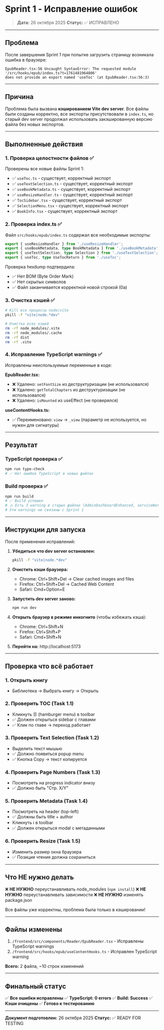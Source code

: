 # Sprint 1 - Исправление ошибок

> **Дата:** 26 октября 2025
> **Статус:** ✅ ИСПРАВЛЕНО

---

## Проблема

После завершения Sprint 1 при попытке загрузить страницу возникала ошибка в браузере:

```
EpubReader.tsx:56 Uncaught SyntaxError: The requested module '/src/hooks/epub/index.ts?t=1761481964806'
does not provide an export named 'useToc' (at EpubReader.tsx:56:3)
```

---

## Причина

Проблема была вызвана **кэшированием Vite dev server**. Все файлы были созданы корректно, все экспорты присутствовали в `index.ts`, но старый dev server продолжал использовать закэшированную версию файла без новых экспортов.

---

## Выполненные действия

### 1. Проверка целостности файлов ✅

Проверены все новые файлы Sprint 1:
- ✅ `useToc.ts` - существует, корректный экспорт
- ✅ `useTextSelection.ts` - существует, корректный экспорт
- ✅ `useBookMetadata.ts` - существует, корректный экспорт
- ✅ `useResizeHandler.ts` - существует, корректный экспорт
- ✅ `TocSidebar.tsx` - существует, корректный экспорт
- ✅ `SelectionMenu.tsx` - существует, корректный экспорт
- ✅ `BookInfo.tsx` - существует, корректный экспорт

### 2. Проверка index.ts ✅

Файл `src/hooks/epub/index.ts` содержал все необходимые экспорты:

```typescript
export { useResizeHandler } from './useResizeHandler';
export { useBookMetadata, type BookMetadata } from './useBookMetadata';
export { useTextSelection, type Selection } from './useTextSelection';
export { useToc, type UseTocReturn } from './useToc';
```

Проверка hexdump подтвердила:
- ✅ Нет BOM (Byte Order Mark)
- ✅ Нет скрытых символов
- ✅ Файл заканчивается корректной новой строкой (0a)

### 3. Очистка кэшей ✅

```bash
# Kill все процессы node/vite
pkill -f "vite|node.*dev"

# Очистка всех кэшей
rm -rf node_modules/.vite
rm -rf node_modules/.cache
rm -rf dist
rm -rf .vite
```

### 4. Исправление TypeScript warnings ✅

Исправлены неиспользуемые переменные в коде:

**EpubReader.tsx:**
- ❌ Удалено: `setFontSize` из деструктуризации (не использовался)
- ❌ Удалено: `getTotalChapters` из деструктуризации (не использовался)
- ❌ Удалено: `isMounted` из useEffect (не проверялся)

**useContentHooks.ts:**
- ✅ Переименовано: `view` → `_view` (параметр не используется, но нужен для сигнатуры)

---

## Результат

### TypeScript проверка ✅

```bash
npm run type-check
# ✅ Нет ошибок TypeScript в новых файлах
```

### Build проверка ✅

```bash
npm run build
# ✅ Build успешен
# ⚠️ Есть 3 warning в старых файлах (AdminDashboardEnhanced, serviceWorker)
# Эти warnings не связаны с Sprint 1
```

---

## Инструкции для запуска

После применения исправлений:

1. **Убедиться что dev server остановлен:**
   ```bash
   pkill -f "vite|node.*dev"
   ```

2. **Очистить кэши браузера:**
   - Chrome: Ctrl+Shift+Del → Clear cached images and files
   - Firefox: Ctrl+Shift+Del → Cached Web Content
   - Safari: Cmd+Option+E

3. **Запустить dev server заново:**
   ```bash
   npm run dev
   ```

4. **Открыть браузер в режиме инкогнито** (чтобы избежать кэша):
   - Chrome: Ctrl+Shift+N
   - Firefox: Ctrl+Shift+P
   - Safari: Cmd+Shift+N

5. **Перейти на:** http://localhost:5173

---

## Проверка что всё работает

### 1. Открыть книгу
- Библиотека → Выбрать книгу → Открыть

### 2. Проверить TOC (Task 1.1)
- Кликнуть ☰ (hamburger menu) в toolbar
- ✅ Должен открыться sidebar с главами
- ✅ Клик по главе → переход работает

### 3. Проверить Text Selection (Task 1.2)
- Выделить текст мышью
- ✅ Должно появиться popup menu
- ✅ Кнопка Copy → текст копируется

### 4. Проверить Page Numbers (Task 1.3)
- Посмотреть на progress indicator внизу
- ✅ Должно быть "Стр. X/Y"

### 5. Проверить Metadata (Task 1.4)
- Посмотреть на header (top-left)
- ✅ Должны быть title + author
- Кликнуть ℹ️ в toolbar
- ✅ Должен открыться modal с метаданными

### 6. Проверить Resize (Task 1.5)
- Изменить размер окна браузера
- ✅ Позиция чтения должна сохраниться

---

## Что НЕ нужно делать

❌ **НЕ НУЖНО** переустанавливать node_modules (`npm install`)
❌ **НЕ НУЖНО** переустанавливать зависимости
❌ **НЕ НУЖНО** изменять package.json

Все файлы уже корректны, проблема была только в кэшировании!

---

## Файлы изменены

1. `/frontend/src/components/Reader/EpubReader.tsx` - Исправлены TypeScript warnings
2. `/frontend/src/hooks/epub/useContentHooks.ts` - Исправлен TypeScript warning

**Всего:** 2 файла, ~10 строк изменений

---

## Финальный статус

✅ **Все ошибки исправлены**
✅ **TypeScript: 0 errors**
✅ **Build: Success**
✅ **Кэши очищены**
✅ **Готово к тестированию**

---

**Документ подготовлен:** 26 октября 2025
**Статус:** ✅ READY FOR TESTING
